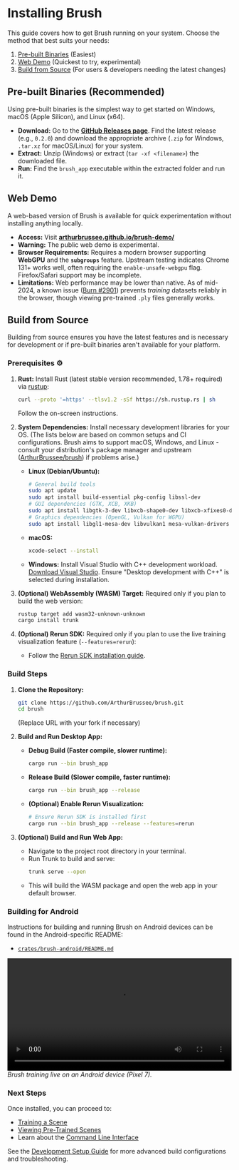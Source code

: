 # Installing Brush

This guide covers how to get Brush running on your system. Choose the method that best suits your needs:

1.  [Pre-built Binaries](#pre-built-binaries-recommended) (Easiest)
2.  [Web Demo](#web-demo) (Quickest to try, experimental)
3.  [Build from Source](#build-from-source) (For users & developers needing the latest changes)

## Pre-built Binaries (Recommended)

Using pre-built binaries is the simplest way to get started on Windows, macOS (Apple Silicon), and Linux (x64).

*   **Download:** Go to the [**GitHub Releases page**](https://github.com/ArthurBrussee/brush/releases). Find the latest release (e.g., `0.2.0`) and download the appropriate archive (`.zip` for Windows, `.tar.xz` for macOS/Linux) for your system.
*   **Extract:** Unzip (Windows) or extract (`tar -xf <filename>`) the downloaded file.
*   **Run:** Find the `brush_app` executable within the extracted folder and run it.

## Web Demo

A web-based version of Brush is available for quick experimentation without installing anything locally.

*   **Access:** Visit [**arthurbrussee.github.io/brush-demo/**](https://arthurbrussee.github.io/brush-demo/)
*   **Warning:** The public web demo is experimental.
*   **Browser Requirements:** Requires a modern browser supporting **WebGPU** and the **`subgroups`** feature. Upstream testing indicates Chrome 131+ works well, often requiring the `enable-unsafe-webgpu` flag. Firefox/Safari support may be incomplete.
*   **Limitations:** Web performance may be lower than native. As of mid-2024, a known issue ([Burn #2901](https://github.com/tracel-ai/burn/issues/2901)) prevents *training* datasets reliably in the browser, though viewing pre-trained `.ply` files generally works.

## Build from Source

Building from source ensures you have the latest features and is necessary for development or if pre-built binaries aren't available for your platform.

### Prerequisites ⚙️

1.  **Rust:** Install Rust (latest stable version recommended, 1.78+ required) via [rustup](https://rustup.rs/):
    ```bash
    curl --proto '=https' --tlsv1.2 -sSf https://sh.rustup.rs | sh
    ```
    Follow the on-screen instructions.
2.  **System Dependencies:** Install necessary development libraries for your OS. (The lists below are based on common setups and CI configurations. Brush aims to support macOS, Windows, and Linux - consult your distribution's package manager and upstream ([ArthurBrussee/brush](https://github.com/ArthurBrussee/brush)) if problems arise.)
    *   **Linux (Debian/Ubuntu):**
        ```bash
        # General build tools
        sudo apt update
        sudo apt install build-essential pkg-config libssl-dev
        # GUI dependencies (GTK, XCB, XKB)
        sudo apt install libgtk-3-dev libxcb-shape0-dev libxcb-xfixes0-dev libxkbcommon-dev
        # Graphics dependencies (OpenGL, Vulkan for WGPU)
        sudo apt install libgl1-mesa-dev libvulkan1 mesa-vulkan-drivers
        ```
    *   **macOS:**
        ```bash
        xcode-select --install
        ```
    *   **Windows:** Install Visual Studio with C++ development workload. [Download Visual Studio](https://visualstudio.microsoft.com/downloads/). Ensure "Desktop development with C++" is selected during installation.

3.  **(Optional) WebAssembly (WASM) Target:** Required only if you plan to build the web version:
    ```bash
    rustup target add wasm32-unknown-unknown
    cargo install trunk
    ```
4.  **(Optional) Rerun SDK:** Required only if you plan to use the live training visualization feature (`--features=rerun`):
    *   Follow the [Rerun SDK installation guide](https://www.rerun.io/docs/getting-started/installing-the-sdk).

### Build Steps

1.  **Clone the Repository:**
    ```bash
    git clone https://github.com/ArthurBrussee/brush.git
    cd brush
    ```
    (Replace URL with your fork if necessary)

2.  **Build and Run Desktop App:**
    *   **Debug Build (Faster compile, slower runtime):**
        ```bash
        cargo run --bin brush_app
        ```
    *   **Release Build (Slower compile, faster runtime):**
        ```bash
        cargo run --bin brush_app --release
        ```
    *   **(Optional) Enable Rerun Visualization:**
        ```bash
        # Ensure Rerun SDK is installed first
        cargo run --bin brush_app --release --features=rerun
        ```

3.  **(Optional) Build and Run Web App:**
    *   Navigate to the project root directory in your terminal.
    *   Run Trunk to build and serve:
        ```bash
        trunk serve --open
        ```
    *   This will build the WASM package and open the web app in your default browser.

### Building for Android

Instructions for building and running Brush on Android devices can be found in the Android-specific README:

*   [`crates/brush-android/README.md`](../../crates/brush-android/README.md)

<video src="https://github.com/user-attachments/assets/d6751cb3-ff58-45a4-8321-77d3b0a7b051" controls width="100%"></video>
*Brush training live on an Android device (Pixel 7).*

### Next Steps

Once installed, you can proceed to:

*   [Training a Scene](./training-a-scene.md)
*   [Viewing Pre-Trained Scenes](./viewing-scenes.md)
*   Learn about the [Command Line Interface](./cli-usage.md)

See the [Development Setup Guide](../development/setup.md) for more advanced build configurations and troubleshooting. 
